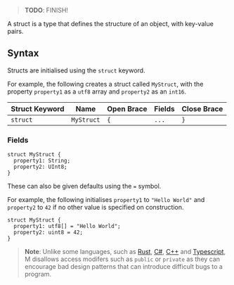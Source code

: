 > **TODO**: FINISH!

A struct is a type that defines the structure of an object, with key-value pairs.

## Syntax

Structs are initialised using the `struct` keyword.

For example, the following creates a struct called `MyStruct`, with the property `property1` as a `utf8` array and `property2` as an `int16`.

| Struct Keyword | Name       | Open Brace | Fields | Close Brace |
| -------------- | ---------- | ---------- | ------ | ----------- |
| `struct`       | `MyStruct` | `{`        | `...`  | `}`         |

### Fields

```
struct MyStruct {
  property1: String;
  property2: UInt8;
}
```

These can also be given defaults using the `=` symbol.

For example, the following initialises `property1` to `"Hello World"` and `property2` to `42` if no other value is specified on construction.

```
struct MyStruct {
  property1: utf8[] = "Hello World";
  property2: uint8 = 42;
}
```

> **Note**: Unlike some languages, such as [Rust](https://www.rust-lang.org/), [C#](https://learn.microsoft.com/en-us/dotnet/csharp/), [C++](https://cplusplus.com/) and [Typescript](https://www.typescriptlang.org/), M disallows access modifers such as `public` or `private` as they can encourage bad design patterns that can introduce difficult bugs to a program.
